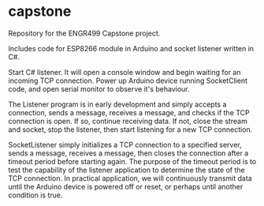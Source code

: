 # capstone
Repository for the ENGR499 Capstone project.

Includes code for ESP8266 module in Arduino and socket listener written in C#.

Start C# listener. It will open a console window and begin waiting for an incoming TCP connection.
Power up Arduino device running SocketClient code, and open serial monitor to observe it's behaviour.

The Listener program is in early development and simply accepts a connection, sends a message, receives a message, and checks if the TCP
connection is open. If so, continue receiving data. If not, close the stream and socket, stop the listener, then start listening for a new
TCP connection.

SocketListener simply initializes a TCP connection to a specified server, sends a message, receives a message, then closes the connection
after a timeout period before starting again. The purpose of the timeout period is to test the capability of the listener application to
determine the state of the TCP connection. In practical application, we will continuously transmit data until the Arduino device is powered
off or reset, or perhaps until another condition is true.
